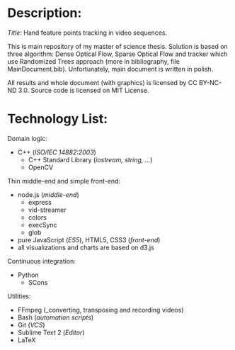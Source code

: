 Description:
================
*Title*: Hand feature points tracking in video sequences.

This is main repository of my master of science thesis. Solution is based on three algorithm: Dense Optical Flow, Sparse Optical Flow and tracker which use Randomized Trees approach (more in bibliography, file MainDocument.bib). Unfortunately, main document is written in polish.

All results and whole document (with graphics) is licensed by CC BY-NC-ND 3.0.
Source code is licensed on MIT License.

Technology List:
================

Domain logic:

  - C++ (_ISO/IEC 14882:2003_)
    - C++ Standard Library (_iostream, string, ..._)
    - OpenCV

Thin middle-end and simple front-end:

  - node.js (_middle-end_)
    - express
    - vid-streamer
    - colors
    - execSync
    - glob
  - pure JavaScript (_ES5_), HTML5, CSS3 (_front-end_)
  - all visualizations and charts are based on d3.js

Continuous integration:

  - Python
    - SCons

Utilities:

  - FFmpeg (_converting, transposing and recording videos)
  - Bash (_automation scripts_)
  - Git (_VCS_)
  - Sublime Text 2 (_Editor_)
  - LaTeX